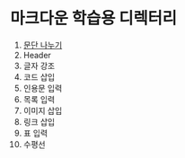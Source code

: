 # 마크다운 학습용 디렉터리

  1.  [문단 나누기](https://github.com/Nighthom/Files/blob/main/Study/MarkDown/%EB%AC%B8%EB%8B%A8%20%EB%82%98%EB%88%84%EA%B8%B0.md)
  2.  Header
  3.  글자 강조
  4.  코드 삽입
  5.  인용문 입력
  6.  목록 입력
  7.  이미지 삽입
  8.  링크 삽입
  9.  표 입력
  10. 수평선
